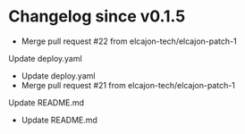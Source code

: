 # Changelog since v0.1.5
- Merge pull request #22 from elcajon-tech/elcajon-patch-1

Update deploy.yaml 
- Update deploy.yaml 
- Merge pull request #21 from elcajon-tech/elcajon-patch-1

Update README.md 
- Update README.md 
